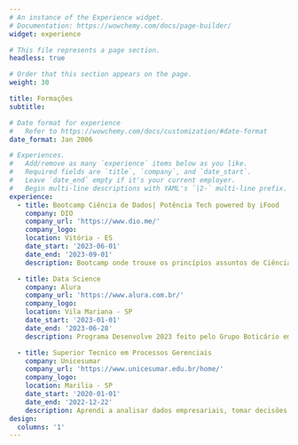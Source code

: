 ```yaml
---
# An instance of the Experience widget.
# Documentation: https://wowchemy.com/docs/page-builder/
widget: experience

# This file represents a page section.
headless: true

# Order that this section appears on the page.
weight: 30

title: Formações
subtitle:

# Date format for experience
#   Refer to https://wowchemy.com/docs/customization/#date-format
date_format: Jan 2006

# Experiences.
#   Add/remove as many `experience` items below as you like.
#   Required fields are `title`, `company`, and `date_start`.
#   Leave `date_end` empty if it's your current employer.
#   Begin multi-line descriptions with YAML's `|2-` multi-line prefix.
experience:
  - title: Bootcamp Ciência de Dados| Potência Tech powered by iFood
    company: DIO
    company_url: 'https://www.dio.me/'
    company_logo: 
    location: Vitória - ES
    date_start: '2023-06-01'
    date_end: '2023-09-01'
    description: Bootcamp onde trouxe os princípios assuntos de Ciência de Dados, utilizando Python, por meio de cursos, desafios de projeto e desafios de código. Além disso, exploramos temas fundamentais, como Modelagem de Dados, SQL e PostgreSQL e conceitos básicos de Machine Learn.

  - title: Data Science 
    company: Alura
    company_url: 'https://www.alura.com.br/'
    company_logo: 
    location: Vila Mariana - SP
    date_start: '2023-01-01'
    date_end: '2023-06-28'
    description: Programa Desenvolve 2023 feito pelo Grupo Boticário em parceria com a Alura onde adquiri as seguintes formações, Engenharia de Software, Google Cloud Platform, Shell Scripting, SQL com PostgreSQL, Modelagem de dados, SQL com MySQL, Programação com Python e JavaScript, DevOps de Linux I e II. Conhecimento basico em Business Intelligence, Data Warehouse, Spark, Collab, ETL.

  - title: Superior Tecnico em Processos Gerenciais 
    company: Unicesumar
    company_url: 'https://www.unicesumar.edu.br/home/'
    company_logo: 
    location: Marilia - SP
    date_start: '2020-01-01'
    date_end: '2022-12-22'
    description: Aprendi a analisar dados empresariais, tomar decisões estratégicas e implementar práticas eficazes de gerenciamento. O curso também aborda temas de liderança, planejamento e otimização de processos para atender às demandas do ambiente empresarial moderno.
design:
  columns: '1'
---
```

